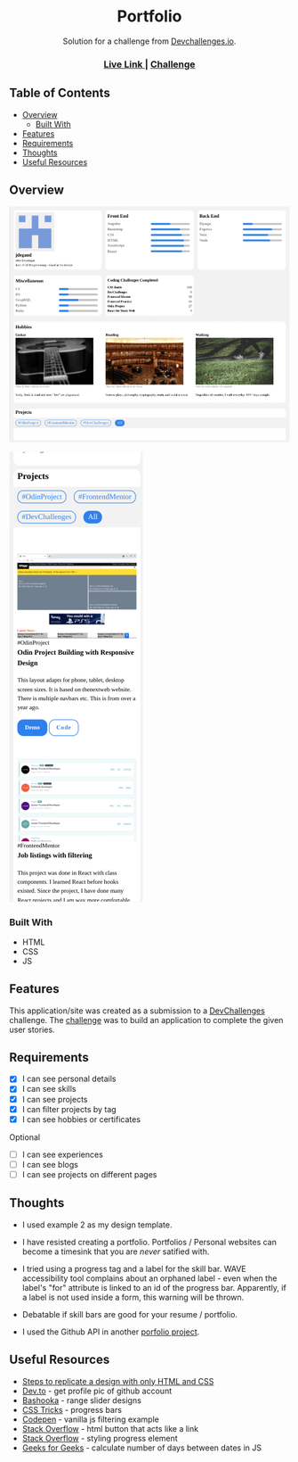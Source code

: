 <h1 align="center">Portfolio</h1>

<div align="center">
   Solution for a challenge from  <a href="http://devchallenges.io" target="_blank">Devchallenges.io</a>.
</div>

<div align="center">
  <h3>
    <a href="https://jdegand.github.io/devchallenges-portfolio">
      Live Link
    </a>
    <span> | </span>
    <a href="https://devchallenges.io/challenges/5ZnOYsSXM24JWnCsNFlt">
      Challenge
    </a>
  </h3>
</div>

## Table of Contents

- [Overview](#overview)
  - [Built With](#built-with)
- [Features](#features)
- [Requirements](#requirements)
- [Thoughts](#thoughts)
- [Useful Resources](#useful-resources)

## Overview

![](devchallenges-portfolio.png "outdated challenge numbers")

![](devchallenges-portfolio-mobile.png)

### Built With

- HTML
- CSS
- JS

## Features

This application/site was created as a submission to a [DevChallenges](https://devchallenges.io/challenges) challenge. The [challenge](https://devchallenges.io/challenges/5ZnOYsSXM24JWnCsNFlt) was to build an application to complete the given user stories.

## Requirements 

- [x] I can see personal details
- [x] I can see skills
- [x] I can see projects
- [x] I can filter projects by tag
- [x] I can see hobbies or certificates

Optional
- [ ] I can see experiences
- [ ] I can see blogs
- [ ] I can see projects on different pages

## Thoughts 

- I used example 2 as my design template.

- I have resisted creating a portfolio.  Portfolios / Personal websites can become a timesink that you are *never* satified with.

- I tried using a progress tag and a label for the skill bar.  WAVE accessibility tool complains about an orphaned label - even when the label's "for" attribute is linked to an id of the progress bar.  Apparently, if a label is not used inside a form, this warning will be thrown.  

- Debatable if skill bars are good for your resume / portfolio.

- I used the Github API in another [porfolio project](https://github.com/jdegand/odin-project-personal-portfolio).  

## Useful Resources

- [Steps to replicate a design with only HTML and CSS](https://devchallenges-blogs.web.app/how-to-replicate-design/)
- [Dev.to](https://dev.to/10xlearner/how-to-get-the-profile-picture-of-a-github-account-1d82) - get profile pic of github account
- [Bashooka](https://bashooka.com/coding/25-amazing-css-range-slider-designs/) - range slider designs
- [CSS Tricks](https://css-tricks.com/css3-progress-bars/) - progress bars
- [Codepen](https://codepen.io/vskand/pen/MWKKKYK) - vanilla js filtering example
- [Stack Overflow](https://stackoverflow.com/questions/2906582/how-to-create-an-html-button-that-acts-like-a-link) - html button that acts like a link
- [Stack Overflow](https://stackoverflow.com/questions/42290719/custom-styling-progress-bar-in-css) - styling progress element
- [Geeks for Geeks](https://www.geeksforgeeks.org/how-to-calculate-the-number-of-days-between-two-dates-in-javascript/) - calculate number of days between dates in JS
